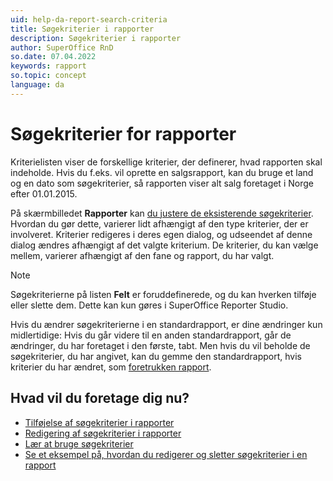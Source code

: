```yaml
---
uid: help-da-report-search-criteria
title: Søgekriterier i rapporter
description: Søgekriterier i rapporter
author: SuperOffice RnD
so.date: 07.04.2022
keywords: rapport
so.topic: concept
language: da
---
```


# Søgekriterier for rapporter

Kriterielisten viser de forskellige kriterier, der definerer, hvad rapporten skal indeholde. Hvis du f.eks. vil oprette en salgsrapport, kan du bruge et land og en dato som søgekriterier, så rapporten viser alt salg foretaget i Norge efter 01.01.2015.

På skærmbilledet **Rapporter** kan [du justere de eksisterende søgekriterier][1]. Hvordan du gør dette, varierer lidt afhængigt af den type kriterier, der er involveret. Kriterier redigeres i deres egen dialog, og udseendet af denne dialog ændres afhængigt af det valgte kriterium. De kriterier, du kan vælge mellem, varierer afhængigt af den fane og rapport, du har valgt.

> [!NOTE]
> Søgekriterierne på listen **Felt** er foruddefinerede, og du kan hverken tilføje eller slette dem. Dette kan kun gøres i SuperOffice Reporter Studio.

Hvis du ændrer søgekriterierne i en standardrapport, er dine ændringer kun midlertidige: Hvis du går videre til en anden standardrapport, går de ændringer, du har foretaget i den første, tabt. Men hvis du vil beholde de søgekriterier, du har angivet, kan du gemme den standardrapport, hvis kriterier du har ændret, som [foretrukken rapport][3].

## Hvad vil du foretage dig nu?

* [Tilføjelse af søgekriterier i rapporter][4]
* [Redigering af søgekriterier i rapporter][1]
* [Lær at bruge søgekriterier][5]
* [Se et eksempel på, hvordan du redigerer og sletter søgekriterier i en rapport][1]

<!-- Referenced links -->
[1]: edit.md
[3]: ../labels/add-format.md
[4]: add.md
[5]: ../../../search-options/learn/search-criteria.md

<!-- Referenced images -->
